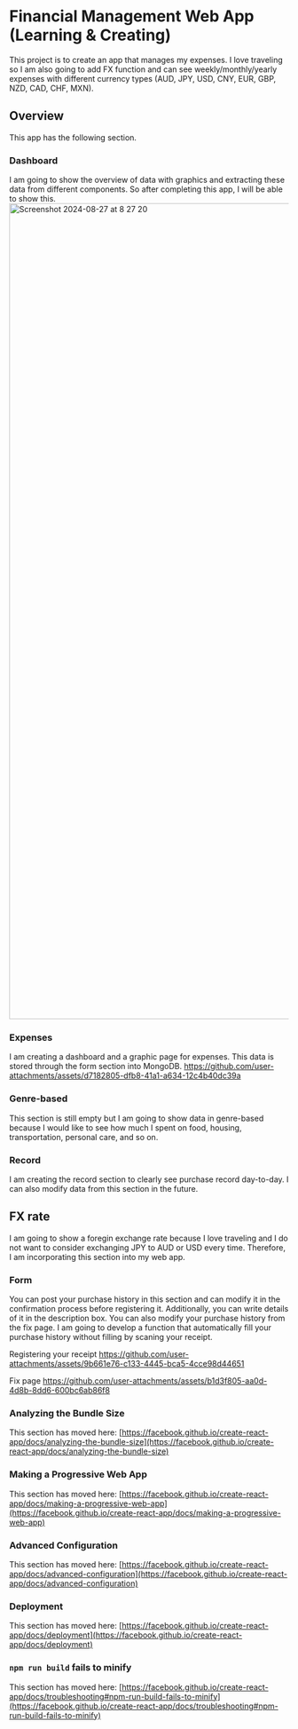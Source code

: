 # Financial Management Web App (Learning & Creating)

This project is to create an app that manages my expenses. I love traveling so I am also going to add FX function and can see weekly/monthly/yearly expenses with different currency types (AUD, JPY, USD, CNY, EUR, GBP, NZD, CAD, CHF, MXN). 

## Overview

This app has the following section.

### Dashboard

I am going to show the overview of data with graphics and extracting these data from different components. So after completing this app, I will be able to show this.
<img width="1470" alt="Screenshot 2024-08-27 at 8 27 20" src="https://github.com/user-attachments/assets/fbfb3c36-ff55-4f5c-8142-092b30f0a168">

### Expenses

I am creating a dashboard and a graphic page for expenses. This data is stored through the form section into MongoDB. 
https://github.com/user-attachments/assets/d7182805-dfb8-41a1-a634-12c4b40dc39a

### Genre-based

This section is still empty but I am going to show data in genre-based because I would like to see how much I spent on food, housing, transportation, personal care, and so on.

### Record

I am creating the record section to clearly see purchase record day-to-day. I can also modify data from this section in the future.

## FX rate

I am going to show a foregin exchange rate because I love traveling and I do not want to consider exchanging JPY to AUD or USD every time. Therefore, I am incorporating this section into my web app.

### Form

You can post your purchase history in this section and can modify it in the confirmation process before registering it. Additionally, you can write details of it in the description box. You can also modify your purchase history from the fix page. I am going to develop a function that automatically fill your purchase history without filling by scaning your receipt.

Registering your receipt
https://github.com/user-attachments/assets/9b661e76-c133-4445-bca5-4cce98d44651

Fix page
https://github.com/user-attachments/assets/b1d3f805-aa0d-4d8b-8dd6-600bc6ab86f8

### Analyzing the Bundle Size

This section has moved here: [https://facebook.github.io/create-react-app/docs/analyzing-the-bundle-size](https://facebook.github.io/create-react-app/docs/analyzing-the-bundle-size)

### Making a Progressive Web App

This section has moved here: [https://facebook.github.io/create-react-app/docs/making-a-progressive-web-app](https://facebook.github.io/create-react-app/docs/making-a-progressive-web-app)

### Advanced Configuration

This section has moved here: [https://facebook.github.io/create-react-app/docs/advanced-configuration](https://facebook.github.io/create-react-app/docs/advanced-configuration)

### Deployment

This section has moved here: [https://facebook.github.io/create-react-app/docs/deployment](https://facebook.github.io/create-react-app/docs/deployment)

### `npm run build` fails to minify

This section has moved here: [https://facebook.github.io/create-react-app/docs/troubleshooting#npm-run-build-fails-to-minify](https://facebook.github.io/create-react-app/docs/troubleshooting#npm-run-build-fails-to-minify)
